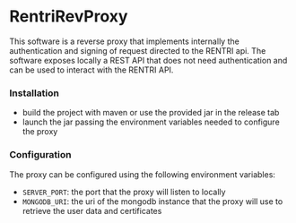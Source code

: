 # RentriRevProxy
This software is a reverse proxy that implements internally the authentication and signing of request directed to the RENTRI api. 
The software exposes locally a REST API that does not need authentication and can be used to interact with the RENTRI API.

### Installation
- build the project with maven or use the provided jar in the release tab
- launch the jar passing the environment variables needed to configure the proxy

### Configuration
The proxy can be configured using the following environment variables:
- `SERVER_PORT`: the port that the proxy will listen to locally
- `MONGODB_URI`: the uri of the mongodb instance that the proxy will use to retrieve the user data and certificates
